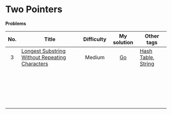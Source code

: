 # Two Pointers



**Problems**

| No.  | Title                                                        | Difficulty |                         My solution                          | Other tags                                                   |
| :--: | ------------------------------------------------------------ | :--------: | :----------------------------------------------------------: | ------------------------------------------------------------ |
|  3   | [Longest Substring Without Repeating Characters](https://leetcode.com/problems/longest-substring-without-repeating-characters) |   Medium   | [Go](https://github.com/Apollo4634/LeetCode/blob/master/src/hash_table/LongestSubstring.java) | [Hash Table](https://github.com/Apollo4634/LeetCode/blob/master/src/hash_table/hash_table.md), [String](https://github.com/Apollo4634/LeetCode/blob/master/src/string/string.md) |
|      |                                                              |            |                                                              |                                                              |
|      |                                                              |            |                                                              |                                                              |
|      |                                                              |            |                                                              |                                                              |
|      |                                                              |            |                                                              |                                                              |
|      |                                                              |            |                                                              |                                                              |
|      |                                                              |            |                                                              |                                                              |
|      |                                                              |            |                                                              |                                                              |
|      |                                                              |            |                                                              |                                                              |
|      |                                                              |            |                                                              |                                                              |
|      |                                                              |            |                                                              |                                                              |
|      |                                                              |            |                                                              |                                                              |
|      |                                                              |            |                                                              |                                                              |
|      |                                                              |            |                                                              |                                                              |
|      |                                                              |            |                                                              |                                                              |
|      |                                                              |            |                                                              |                                                              |
|      |                                                              |            |                                                              |                                                              |
|      |                                                              |            |                                                              |                                                              |
|      |                                                              |            |                                                              |                                                              |
|      |                                                              |            |                                                              |                                                              |
|      |                                                              |            |                                                              |                                                              |
|      |                                                              |            |                                                              |                                                              |

